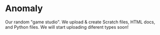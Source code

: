 # Anomaly
Our random "game studio". We upload & create Scratch files, HTML docs, and Python files. We will start uploading diferent types soon!
